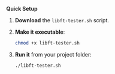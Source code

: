**Quick Setup**

1. **Download** the `libft-tester.sh` script.
2. **Make it executable**:

   ```bash
   chmod +x libft-tester.sh  
   ```
3. **Run it** from your project folder:

   ```bash
   ./libft-tester.sh
   ```


